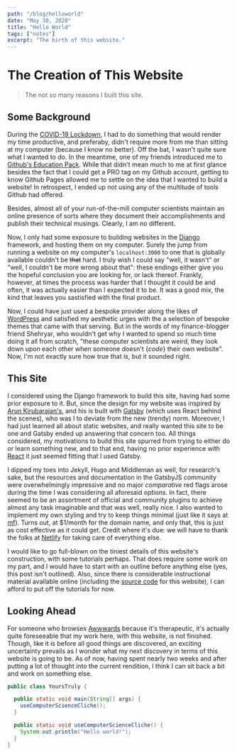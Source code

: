 ```yaml
---
path: "/blog/helloworld"
date: "May 30, 2020"
title: "Hello World"
tags: ["notes"]
excerpt: "The birth of this website."
---
```


# The Creation of This Website

> The not so many reasons I built this site.

## Some Background

During the [COVID-19 Lockdown](http://letmegooglethat.com/?q=covid+19), I had to do something that would render my time productive, and preferaby, didn't require more from me than sitting at my computer (because I know no better). Off the bat, I wasn't quite sure what I wanted to do. In the meantime, one of my friends introduced me to [Github's Education Pack](https://education.github.com/pack). While that didn't mean much to me at first glance besides the fact that I could get a <span class="tag is-link has-text-weight-bold">PRO</span> tag on my Github account, getting to know Github Pages allowed me to settle on the idea that I wanted to build a website! In retrospect, I ended up not using any of the multitude of tools Github had offered.

Besides, almost all of your run-of-the-mill computer scientists maintain an online presence of sorts where they document their accomplishments and publish their technical musings. Clearly, I am no different.

Now, I only had some exposure to building websites in the [Django]() framework, and hosting them on my computer. Surely the jump from running a website on my computer's `localhost:3000` to one that is globally available couldn't be ~~that~~ hard. I truly wish I could say "well, it wasn't" or "well, I couldn't be more wrong about that": these endings either give you the hopeful conclusion you are looking for, or lack thereof. Frankly, however, at times the process was harder that I thought it could be and often, it was actually easier than I expected it to be. It was a good mix, the kind that leaves you sastisfied with the final product.

Now, I could have just used a bespoke provider along the likes of [WordPress](https://wordpress.com/) and satisfied my aesthetic urges with the a selection of bespoke themes that came with that serving. But in the words of my finance-blogger friend Shehryar, who wouldn't get why I wanted to spend so much time doing it all from scratch, "these computer scientists are weird, they look down upon each other when someone doesn't $\{code\}$ their own website". Now, I'm not exactly sure how true that is, but it sounded right.

## This Site

I considered using the Django framework to build this site, having had some prior exposure to it. But, since the design for my website was inspired by [Arun Kirubarajan's](https://kirubarajan.com/), and his is built with [Gatsby](https://www.gatsbyjs.org/) (which uses React behind the scenes), who was I to deviate from the new (trendy) norm. Moreover, I had just learned all about static websites, and really wanted this site to be one and Gatsby ended up answering that concern too. All things considered, my motivations to build this site spurred from trying to either do or learn something new, and to that end, having no prior experience with [React](https://reactjs.org/) it just seemed fitting that I used Gatsby.

I dipped my toes into Jekyll, Hugo and Middleman as well, for research's sake, but the resources and documentation in the GatsbyJS community were overwhelmingly impressive and no major _comparative_ red flags arose during the time I was considering all aforesaid options. In fact, there seemed to be an assortment of official and community plugins to achieve almost any task imaginable and that was well, really nice.​ I also wanted to implement my own styling and try to keep things minimal (just like it says at [mf](https://motherfuckingwebsite.com/)). Turns out, at \$$1$/month for the domain name, and only that, this is just as cost effective as it could get. Credit where it's due: we will have to thank the folks at [Netlify](https://www.netlify.com/) for taking care of everything else.

I would like to go full-blown on the tiniest details of this website's construction, with some tutorials perhaps. That does require some work on my part, and I would have to start with an outline before anything else (yes, this post isn't outlined​). Also, since there is considerable instructional material available online (including the [source code](https://www.abdulsohu.com/projects) for this website), I can afford to put off the tutorials for now.

## Looking Ahead

For someone who browses [Awwwards](https://www.awwwards.com/) because it's therapeutic, it's actually quite foreseeable that my work here, with this website, is not finished. Though, like it is before all good things are discovered, an exciting uncertainty prevails as I wonder what my next discovery in terms of this website is going to be. As of now, having spent nearly two weeks and after putting a lot of thought into the current rendition, I think I can sit back a bit and work on something else.

```java
public class YoursTruly {

  public static void main(String[] args) {
    useComputerScienceCliche();
  }

  public static void useComputerScienceCliche() {
    System.out.println("Hello world!");
  }
}
```
